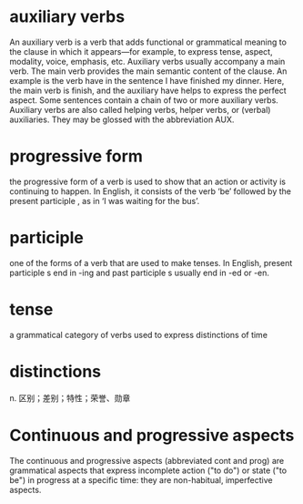 # auxiliary verbs  
An auxiliary verb is a verb that adds functional or grammatical meaning to the clause in which it appears—for example, 
to express tense, aspect, modality, voice, emphasis, etc. 
Auxiliary verbs usually accompany a main verb. The main verb provides the main semantic content of the clause. 
An example is the verb have in the sentence I have finished my dinner. 
Here, the main verb is finish, and the auxiliary have helps to express the perfect aspect.
Some sentences contain a chain of two or more auxiliary verbs. 
Auxiliary verbs are also called helping verbs, helper verbs, or (verbal) auxiliaries.
They may be glossed with the abbreviation AUX.

# progressive form  
the progressive form of a verb is used to show that an action or activity is continuing to happen. In English, it consists of the verb ‘be’ followed by the present participle , as in ‘I was waiting for the bus’.

# participle  
one of the forms of a verb that are used to make tenses. In English, present participle s end in -ing and past participle s usually end in -ed or -en.

# tense  
a grammatical category of verbs used to express distinctions of time  

# distinctions
n. 区别；差别；特性；荣誉、勋章

# Continuous and progressive aspects  
The continuous and progressive aspects (abbreviated cont and prog) are grammatical aspects that express incomplete action ("to do") or state ("to be") in progress at a specific time: they are non-habitual, imperfective aspects.

 
